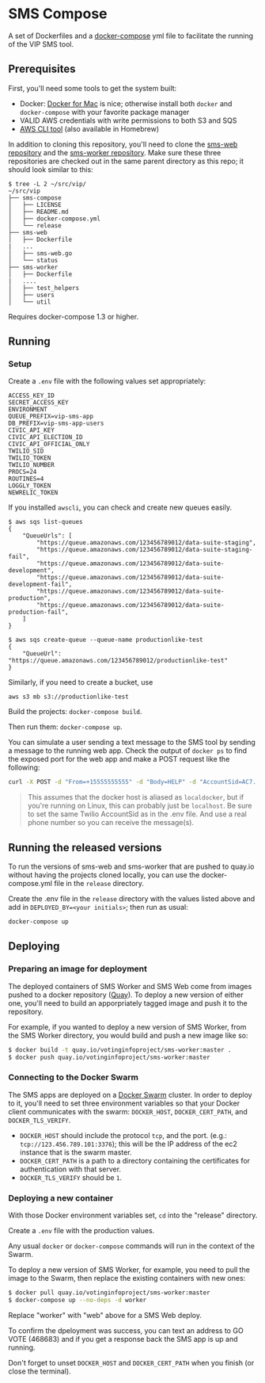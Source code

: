 # SMS Compose

A set of Dockerfiles and a [docker-compose][docker-compose] yml file
to facilitate the running of the VIP SMS tool.

## Prerequisites

First, you'll need some tools to get the system built:

- Docker: [Docker for Mac][docker] is nice; otherwise install both `docker` and
  `docker-compose` with your favorite package manager
- VALID AWS credentials with write permissions to both S3 and SQS
- [AWS CLI tool][awscli] (also available in Homebrew)

In addition to cloning this repository, you'll need to clone
the [sms-web repository][sms-web] and
the [sms-worker repository][sms-worker]. Make sure these three repositories are checked
out in the same parent directory as this repo; it should look similar to this:

    $ tree -L 2 ~/src/vip/
    ~/src/vip
    ├── sms-compose
    │   ├── LICENSE
    │   ├── README.md
    │   ├── docker-compose.yml
    │   └── release
    ├── sms-web
    │   ├── Dockerfile
    |   ...
    │   ├── sms-web.go
    │   └── status
    ├── sms-worker
    │   ├── Dockerfile
    |   ....
    │   ├── test_helpers
    │   ├── users
    │   └── util

Requires docker-compose 1.3 or higher.

## Running
### Setup

Create a `.env` file with the following values set appropriately:

```
ACCESS_KEY_ID
SECRET_ACCESS_KEY
ENVIRONMENT
QUEUE_PREFIX=vip-sms-app
DB_PREFIX=vip-sms-app-users
CIVIC_API_KEY
CIVIC_API_ELECTION_ID
CIVIC_API_OFFICIAL_ONLY
TWILIO_SID
TWILIO_TOKEN
TWILIO_NUMBER
PROCS=24
ROUTINES=4
LOGGLY_TOKEN
NEWRELIC_TOKEN
```

If you installed `awscli`, you can check and create new queues easily.

    $ aws sqs list-queues
    {
        "QueueUrls": [
            "https://queue.amazonaws.com/123456789012/data-suite-staging",
            "https://queue.amazonaws.com/123456789012/data-suite-staging-fail",
            "https://queue.amazonaws.com/123456789012/data-suite-development",
            "https://queue.amazonaws.com/123456789012/data-suite-development-fail",
            "https://queue.amazonaws.com/123456789012/data-suite-production",
            "https://queue.amazonaws.com/123456789012/data-suite-production-fail",
        ]
    }

    $ aws sqs create-queue --queue-name productionlike-test
    {
        "QueueUrl": "https://queue.amazonaws.com/123456789012/productionlike-test"
    }

Similarly, if you need to create a bucket, use

    aws s3 mb s3://productionlike-test

Build the projects: `docker-compose build`.

Then run them: `docker-compose up`.

You can simulate a user sending a text message to the SMS tool by
sending a message to the running web app. Check the output of
`docker ps` to find the exposed port for the web app and make a POST
request like the following:

```sh
curl -X POST -d "From=+15555555555" -d "Body=HELP" -d "AccountSid=AC7..." http://localdocker:32775
```

> This assumes that the docker host is aliased as `localdocker`, but
> if you're running on Linux, this can probably just be
> `localhost`. Be sure to set the same Twilio AccountSid as in the
> .env file. And use a real phone number so you can receive the
> message(s).

[docker-compose]: http://docs.docker.com/compose/
[sms-web]: https://github.com/votinginfoproject/sms-web
[sms-worker]: https://github.com/votinginfoproject/sms-worker

## Running the released versions

To run the versions of sms-web and sms-worker that are pushed to
quay.io without having the projects cloned locally, you can use the
docker-compose.yml file in the `release` directory.

Create the .env file in the `release` directory with the values listed
above and add in `DEPLOYED_BY=<your initials>`; then run as usual:

```sh
docker-compose up
```

## Deploying

### Preparing an image for deployment

The deployed containers of SMS Worker and SMS Web come from images
pushed to a docker repository ([Quay][quay]). To deploy a new version
of either one, you'll need to build an apporpriately tagged image and
push it to the repository.

For example, if you wanted to deploy a new version of SMS Worker, from
the SMS Worker directory, you would build and push a new image like
so:

```sh
$ docker build -t quay.io/votinginfoproject/sms-worker:master .
$ docker push quay.io/votinginfoproject/sms-worker:master
```

### Connecting to the Docker Swarm

The SMS apps are deployed on a [Docker Swarm][docker-swarm]
cluster. In order to deploy to it, you'll need to set three
environment variables so that your Docker client communicates with the
swarm: `DOCKER_HOST`, `DOCKER_CERT_PATH`, and `DOCKER_TLS_VERIFY`.

* `DOCKER_HOST` should include the protocol `tcp`, and the
port. (e.g.: `tcp://123.456.789.101:3376`); this will be the IP address of
the ec2 instance that is the swarm master.
* `DOCKER_CERT_PATH` is a path to a directory containing the
certificates for authentication with that server.
* `DOCKER_TLS_VERIFY` should be `1`.

### Deploying a new container

With those Docker environment variables set, `cd` into the "release"
directory.

Create a `.env` file with the production values.

Any usual `docker` or `docker-compose` commands will run in the
context of the Swarm.

To deploy a new version of SMS Worker, for example, you need to pull
the image to the Swarm, then replace the existing containers with new
ones:

```sh
$ docker pull quay.io/votinginfoproject/sms-worker:master
$ docker-compose up --no-deps -d worker
```

Replace "worker" with "web" above for a SMS Web deploy.

To confirm the dpeloyment was success, you can text an address to
GO VOTE (468683) and if you get a response back the SMS app is up and running.

Don't forget to unset `DOCKER_HOST` and `DOCKER_CERT_PATH` when you
finish (or close the terminal).

[docker-swarm]: https://docs.docker.com/swarm/
[quay]: https://quay.io/
[docker]: https://docs.docker.com/docker-for-mac/
[awscli]: https://github.com/aws/aws-cli
[sms-web]: https://github.com/votinginfoproject/sms-web
[sms-worker]: https://github.com/votinginfoproject/sms-worker
